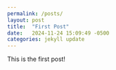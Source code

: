 ```yaml
---
permalink: /posts/
layout: post
title:  "First Post"
date:   2024-11-24 15:09:49 -0500
categories: jekyll update
---
```


This is the first post!
